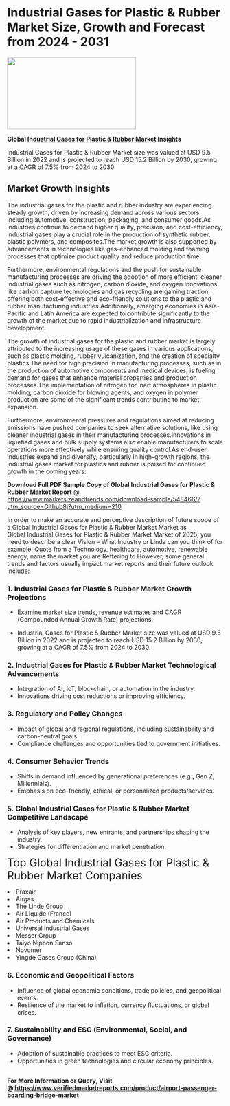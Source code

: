 <H1>Industrial Gases for Plastic & Rubber Market Size, Growth and Forecast from 2024 - 2031</H1><img class="aligncenter size-medium wp-image-584254" src="https://thirdeyenews.in/wp-content/uploads/2024/09/Global-Market-Research-300x168.jpeg" alt="" width="300" height="168" /><p><strong>Global&nbsp;<a href="https://www.marketsizeandtrends.com/download-sample/548466/?utm_source=Github8j?utm_medium=210">Industrial Gases for Plastic & Rubber Market</a> Insights</strong></p><p>Industrial Gases for Plastic & Rubber Market size was valued at USD 9.5 Billion in 2022 and is projected to reach USD 15.2 Billion by 2030, growing at a CAGR of 7.5% from 2024 to 2030.</p><p><h2>Market Growth Insights</h2> <p>The industrial gases for the plastic and rubber industry are experiencing steady growth, driven by increasing demand across various sectors including automotive, construction, packaging, and consumer goods.As industries continue to demand higher quality, precision, and cost-efficiency, industrial gases play a crucial role in the production of synthetic rubber, plastic polymers, and composites.The market growth is also supported by advancements in technologies like gas-enhanced molding and foaming processes that optimize product quality and reduce production time.</p> <p>Furthermore, environmental regulations and the push for sustainable manufacturing processes are driving the adoption of more efficient, cleaner industrial gases such as nitrogen, carbon dioxide, and oxygen.Innovations like carbon capture technologies and gas recycling are gaining traction, offering both cost-effective and eco-friendly solutions to the plastic and rubber manufacturing industries.Additionally, emerging economies in Asia-Pacific and Latin America are expected to contribute significantly to the growth of the market due to rapid industrialization and infrastructure development.</p> <p></p> <p>The growth of industrial gases for the plastic and rubber market is largely attributed to the increasing usage of these gases in various applications, such as plastic molding, rubber vulcanization, and the creation of specialty plastics.The need for high precision in manufacturing processes, such as in the production of automotive components and medical devices, is fueling demand for gases that enhance material properties and production processes.The implementation of nitrogen for inert atmospheres in plastic molding, carbon dioxide for blowing agents, and oxygen in polymer production are some of the significant trends contributing to market expansion.</p> <p>Furthermore, environmental pressures and regulations aimed at reducing emissions have pushed companies to seek alternative solutions, like using cleaner industrial gases in their manufacturing processes.Innovations in liquefied gases and bulk supply systems also enable manufacturers to scale operations more effectively while ensuring quality control.As end-user industries expand and diversify, particularly in high-growth regions, the industrial gases market for plastics and rubber is poised for continued growth in the coming years.</p> <p></p><p><span class=""><strong>Download Full PDF Sample Copy of Global Industrial Gases for Plastic & Rubber Market Report</strong> @ <a href="https://www.marketsizeandtrends.com/download-sample/548466/?utm_source=Github8j?utm_medium=210" target="_blank">https://www.marketsizeandtrends.com/download-sample/548466/?utm_source=Github8j?utm_medium=210</a></span></p><p>In order to make an accurate and perceptive description of future scope of a Global&nbsp;Industrial Gases for Plastic & Rubber Market Market as Global&nbsp;Industrial Gases for Plastic & Rubber Market Market of 2025, you need to describe a clear Vision &ndash; What Industry or Linda can you think of for example: Quote from a Technology, healthcare, automotive, renewable energy, name the market you are Reffering to.However, some general trends and factors usually impact market reports and their future outlook include:</p><h3>1.&nbsp;<strong>Industrial Gases for Plastic & Rubber Market Growth Projections</strong></h3><ul><li>Examine market size trends, revenue estimates and CAGR (Compounded Annual Growth Rate) projections.</li><li><p>Industrial Gases for Plastic & Rubber Market size was valued at USD 9.5 Billion in 2022 and is projected to reach USD 15.2 Billion by 2030, growing at a CAGR of 7.5% from 2024 to 2030.</p></li></ul><h3>2.&nbsp;<strong>Industrial Gases for Plastic & Rubber Market Technological Advancements</strong></h3><ul><li>Integration of AI, IoT, blockchain, or automation in the industry.</li><li>Innovations driving cost reductions or improving efficiency.</li></ul><h3>3.&nbsp;<strong>Regulatory and Policy Changes</strong></h3><ul><li>Impact of global and regional regulations, including sustainability and carbon-neutral goals.</li><li>Compliance challenges and opportunities tied to government initiatives.</li></ul><h3>4.&nbsp;<strong>Consumer Behavior Trends</strong></h3><ul><li>Shifts in demand influenced by generational preferences (e.g., Gen Z, Millennials).</li><li>Emphasis on eco-friendly, ethical, or personalized products/services.</li></ul><h3>5.&nbsp;<strong>Global Industrial Gases for Plastic & Rubber Market Competitive Landscape</strong></h3><ul><li>Analysis of key players, new entrants, and partnerships shaping the industry.</li><li>Strategies for differentiation and market penetration.</li></ul><p data-pm-slice="1 1 []"><span style="color: inherit; font-family: inherit; font-size: 25px;">Top Global Industrial Gases for Plastic & Rubber Market Companies</span></p><div class="" data-test-id=""><p><li>Praxair</li><li> Airgas</li><li> The Linde Group</li><li> Air Liquide (France)</li><li> Air Products and Chemicals</li><li> Universal Industrial Gases</li><li> Messer Group</li><li> Taiyo Nippon Sanso</li><li> Novomer</li><li> Yingde Gases Group (China)</li></p></div><h3>6.&nbsp;<strong>Economic and Geopolitical Factors</strong></h3><ul><li>Influence of global economic conditions, trade policies, and geopolitical events.</li><li>Resilience of the market to inflation, currency fluctuations, or global crises.</li></ul><h3>7.&nbsp;<strong>Sustainability and ESG (Environmental, Social, and Governance)</strong></h3><ul><li>Adoption of sustainable practices to meet ESG criteria.</li><li>Opportunities in green technologies and circular economy principles.</li></ul><h2><strong style="font-size: 14px;">For More Information or Query, Visit @&nbsp;</strong><a style="background-color: #ffffff; font-size: 14px;" href="https://www.marketsizeandtrends.com/report/industrial-gases-for-plastic-rubber-market/" target="_blank">https://www.verifiedmarketreports.com/product/airport-passenger-boarding-bridge-market</a></h2>